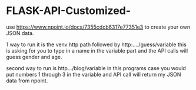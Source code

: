 # FLASK-API-Customized-
use https://www.npoint.io/docs/7355cdcb6317e77351e3 to create your own JSON data.



1 way to run it is the venv http path followed by http:..../guess/variable this is asking for you to type in a name in the variable part and the API calls will guess gender and age.


second way to run is http.../blog/variable in this programs case you would put numbers 1 through 3 in the variable and API call will return my JSON data from npoint.
